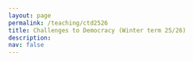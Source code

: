 ```yaml
---
layout: page
permalink: /teaching/ctd2526
title: Challenges to Democracy (Winter term 25/26)
description: 
nav: false
---
```


<html lang="en">
<head>
    <meta charset="UTF-8">
    <meta name="viewport" content="width=device-width, initial-scale=1.0">
    <title>Fancy Table</title>
    <style>
        .fancy-table {
            width: 100%;
            border-collapse: collapse;
            text-align: left;
            vertical-align: top;
        }
        .fancy-table th, .fancy-table td {
            padding: 12px;
            border: 1px solid #ddd;
            text-align: left;
            vertical-align: top;
        }
        .fancy-table th {
            background-color: #f4f4f4;
            font-weight: bold;
        }
        .fancy-table tr:nth-child(even) {
            background-color: #f9f9f9;
        }
        .fancy-table tr:hover {
            background-color: #f1f1f1;
        }

        .plain-table {
            width: 100%;
            text-align: left;
            vertical-align: top;
        }
        .plain-table th, .plain-table td {
            padding: 12px;
        }
    </style>
</head>
<body>
    <h3>Content</h3><br>
    <p>The seminar seeks to analyse the current challenges democratic regimes face. It is structured along three blocks. In the first block, we will learn about the essential features of a democracy and discover what shapes the quality of democracy. In a second block, we will engage with different empirical analyses of the current state of democratization and democratic systems. We will zero in on how institutions are sidelined; how actors, such as far-right parties, challenge democracies; and how democracy is threatened by crises. In the third block, we will look at potential solutions and scenarios of how democracy could cope with the current challenges. </p>
    You can download the most recent version of the syllabus <a href="{{ site.url }}assets/pdf/ctd2526/ctd_syllabus.pdf">here</a>.
    <br>

	The seminar takes place weekly, on Wednesday (14:15-15:45) in seminar room SCH 100.05.  
    <br>	
	<br>
	<h3>Material</h3>
	<br>
	<h4>Week 1: Introduction</h4>
	In this session, we will get to know each other and discuss some logistics about the seminar. Moreover, a brief introduction into the topic is given.  <br>
	<br>
	
[//]: # 	<a href="{{ site.url }}assets/pdf/ctd2425/introduction.pdf">Slides</a> <br>
[//]: # 	<br>
[//]: # 	<h4>Week 2: Concepts</h4>
[//]: # 	The second week is all about concepts on democracy. We will discuss different levels of abstraction in defining democracy and talk about the tension between some democratic 
[//]: # principles.  <br>
[//]: # 	<br>
[//]: # 	<a href="{{ site.url }}assets/pdf/ctd2425/concepts.pdf">Slides</a><br>
[//]: # 	<br>
[//]: # 	<h4>Week 3: Democracy - A Winning Formula?</h4>
[//]: # 	We will discuss Fukuyama's influential work on "The End of History" and compare it with recent developments around the globe. What's the state of democracy nowadays? Moreover, the 
[//]: # session will introduce students to different sources measuring the quality of democracy, which they can apply for their own projects.
[//]: # 	<br>
[//]: # 	<a href="{{ site.url }}assets/pdf/ctd2425/state_democracy.pdf">Slides</a><br>
[//]: # 	<br>
[//]: # 	<h4>Week 4: Field phase</h4>
[//]: # 	There is no session in this week. Instead, you will work on the podcast project. <br>
[//]: # 	<br>
[//]: # 	<h4>Week 5: Challenges and Facilitators of Democratization (Part 1)</h4>
[//]: # 	In this week, we will discuss potential causes of democratization. Moreover, we will engage with empirical articles that focus on facilitators and challenges of democratization. <br>
[//]: # 	<a href="{{ site.url }}assets/pdf/ctd2425/democratization.pdf">Slides</a><br>
[//]: # 	<br>
[//]: # 	<h4>Week 6: Challenges and Facilitators of Democratization (Part 2)</h4>
[//]: # 	This is a continuation of last week. First, you present your podcast project before we discuss how state repression triggers backlash among citizens. <br>
[//]: # 	<a href="{{ site.url }}assets/pdf/ctd2425/democratization_part2.pdf">Slides</a><br>
[//]: # 	<br>
[//]: # 	<h4>Week 7: Stretching the Rules of the Game</h4>
[//]: # 	We will discuss how democracies erode gradually by taking a closer look at the book "How Democracies Die" by Stephen Levitsky and Daniel Ziblatt (2017)<br>
[//]: # 	<a href="{{ site.url }}assets/pdf/ctd2425/backsliding.pdf">Slides</a><br>
[//]: # 	<br>
[//]: # 	<h4>Week 8: Democratic Norms and Affective Polarization</h4>
[//]: # 	In this week, we will look on how (if) affective polarization undermines democratic norms. <br>
[//]: # 	<a href="{{ site.url }}assets/pdf/ctd2425/norms_ap.pdf">Slides</a><br>
[//]: # 	<br>
[//]: # 	<h4>Week 9: Global Crises</h4>
[//]: # 	Crises resulting from a pandemic, economic recessions or climate change require appropriate governance. In this session, we will discuss the tension between the climate crisis and the future of democracy. <br>
[//]: # 	<a href="{{ site.url }}assets/pdf/ctd2425/crises.pdf">Slides</a><br>
[//]: # 	<br>
[//]: # 	<h4>Week 10: Strengthening Institutions </h4>
[//]: # 	Institutions are key when analysing democratic backsliding. But could these be strengthened to safeguard democracy from erosion?<br>
[//]: # 	<a href="{{ site.url }}assets/pdf/ctd2425/solutions_institutions_notes.pdf">Slides</a><br>
[//]: # 	<br>
[//]: # 	<h4>Week 11: Strengthening Political Participation</h4>
[//]: # 	Political scientists have observed an erosion of political participation of citizens in conventional forms. Could democratic innovations be an option for future democracies?<br>
[//]: # 	<a href="{{ site.url }}assets/pdf/ctd2425/solutions_citizen_assemblies2.pdf">Slides</a><br>
[//]: # 	<br>
[//]: # 	<h4>Week 12: Democracy Update</h4>
[//]: # 	Andreas Schiel from the 'Demokratie-Update Münster' is joining us to talk about his experiences with building up a local citizen assembly. <br><br>
[//]: # 	<h4>Week 13: The Far-Right</h4>
[//]: # 	In this concluding session, we will do a session on the far-right, initially planned to be held in week 6. We'll talk about definitions, ways to explain their success, how they constitute a threat to democracy and how mainstream democrats are contributing to their success.
[//]: # 	<a href="{{ site.url }}assets/pdf/ctd2425/far_right.pdf">Slides</a><br>[//]: # 